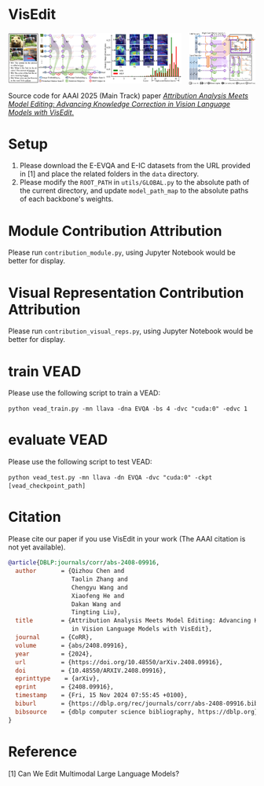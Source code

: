 # VisEdit

<div style="display: flex; justify-content: space-between; align-items: center;">
  <img src="figures/img_attribution.svg" alt="Attribution" style="width: 70%; margin-right: 5px;">
  <img src="figures/img_method.svg" alt="Method" style="width: 27%;">
</div>


Source code for AAAI 2025 (Main Track) paper [*Attribution Analysis Meets Model Editing: Advancing Knowledge Correction in Vision Language Models with VisEdit*.](https://arxiv.org/abs/2408.09916/)

# Setup
1. Please download the E-EVQA and E-IC datasets from the URL provided in [1] and place the related folders in the `data` directory.
2. Please modify the `ROOT_PATH` in `utils/GLOBAL.py` to the absolute path of the current directory, and update `model_path_map` to the absolute paths of each backbone's weights.

# Module Contribution Attribution 
Please run `contribution_module.py`, using Jupyter Notebook would be better for display.

# Visual Representation Contribution Attribution 
Please run `contribution_visual_reps.py`, using Jupyter Notebook would be better for display.

# train VEAD
Please use the following script to train a VEAD:

`python vead_train.py -mn llava -dna EVQA -bs 4 -dvc "cuda:0" -edvc 1 `

# evaluate VEAD
Please use the following script to test VEAD:

`python vead_test.py -mn llava -dn EVQA -dvc "cuda:0" -ckpt [vead_checkpoint_path]`



# Citation
Please cite our paper if you use VisEdit in your work (The AAAI citation is not yet available).
```bibtex
@article{DBLP:journals/corr/abs-2408-09916,
  author       = {Qizhou Chen and
                  Taolin Zhang and
                  Chengyu Wang and
                  Xiaofeng He and
                  Dakan Wang and
                  Tingting Liu},
  title        = {Attribution Analysis Meets Model Editing: Advancing Knowledge Correction
                  in Vision Language Models with VisEdit},
  journal      = {CoRR},
  volume       = {abs/2408.09916},
  year         = {2024},
  url          = {https://doi.org/10.48550/arXiv.2408.09916},
  doi          = {10.48550/ARXIV.2408.09916},
  eprinttype    = {arXiv},
  eprint       = {2408.09916},
  timestamp    = {Fri, 15 Nov 2024 07:55:45 +0100},
  biburl       = {https://dblp.org/rec/journals/corr/abs-2408-09916.bib},
  bibsource    = {dblp computer science bibliography, https://dblp.org}
}
```


# Reference
[1] Can We Edit Multimodal Large Language Models?



